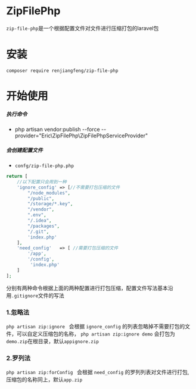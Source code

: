 # ZipFilePhp
`zip-file-php`是一个根据配置文件对文件进行压缩打包的laravel包


# 安装

`composer require renjiangfeng/zip-file-php`


# 开始使用

##### 执行命令

*  php artisan vendor:publish --force --provider="Eric\ZipFilePhp\ZipFilePhpServiceProvider" 


##### 会创建配置文件
* `confg/zip-file-php.php`

```php
return [
    //以下配置只会用到一种
    'ignore_config' => [//不需要打包压缩的文件
        "/node_modules",
        "/public",
        "/storage/*.key",
        "/vendor",
        ".env",
        "/.idea",
        "/packages",
        "/.git",
        'index.php'
    ],
    'need_config'   => [ //需要打包压缩的文件
        '/app',
        '/config',
         'index.php'
    ]
];
```
分别有两种命令根据上面的两种配置进行打包压缩，配置文件写法基本沿用`.gitignore`文件的写法

### 1.忽略法
`php artisan zip:ignore ` 会根据 `ignore_config` 的列表忽略掉不需要打包的文件，可以自定义压缩包的名称，
`php artisan zip:ignore demo` 会打包为`demo.zip`在根目录，默认`appignore.zip`

### 2.罗列法
`php artisan zip:forConfig ` 会根据 `need_config` 的罗列列表对文件进行打包,压缩包的名称同上，默认`app.zip`

